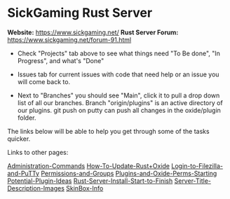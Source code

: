 # SickGaming Rust Server

**Website:**
https://www.sickgaming.net/
**Rust Server Forum:**
https://www.sickgaming.net/forum-91.html

- Check "Projects" tab above to see what things need "To Be done", "In Progress", and what's "Done"

- Issues tab for current issues with code that need help or an issue you will come back to.

- Next to "Branches" you should see "Main", click it to pull a drop down list of all our branches. Branch "origin/plugins" is an active directory of our plugins. git push on putty can push all changes in the oxide/plugin folder.

The links below will be able to help you get through some of the tasks quicker.

Links to other pages:

[Administration-Commands](Administration-Commands.md)
[How-To-Update-Rust+Oxide](How-To-Update-Rust+Oxide)
[Login-to-Filezilla-and-PuTTy](Login-to-Filezilla-and-PuTTy.md)
[Permissions-and-Groups](Permissions-and-Groups.md)
[Plugins-and-Oxide-Perms-Starting](Plugins-and-Oxide-Perms-Starting.md)
[Potential-Plugin-Ideas](Potential-Plugin-Ideas.md)
[Rust-Server-Install-Start-to-Finish](Rust-Server-Install-Start-to-Finish.md)
[Server-Title-Description-Images](Server-Title-Description-Images.md)
[SkinBox-Info](SkinBox-Info.md)